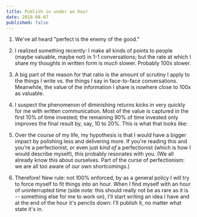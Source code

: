 ```yaml
---
title: Publish in under an hour
date: 2018-08-07
published: false
---
```


1. We've all heard "perfect is the enemy of the good."

2. I realized something recently: I make all kinds of points to people (maybe
   valuable, maybe not) in 1-1 conversations; but the rate at which I share my
   thoughts in written form is _much_ slower. Probably 100x slower.

3. A big part of the reason for that ratio is the amount of scrutiny I apply to
   the things I write vs. the things I say in face-to-face conversations.
   Meanwhile, the value of the information I share is nowhere close to 100x as
   valuable.

4. I suspect the phenomenon of diminishing returns kicks in very quickly for me
   with written communication. Most of the value is captured in the first 10%
   of time invested; the remaining 90% of time invested only improves the final
   result by, say, 10 to 20%. This is what that looks like:

   <insert chart>

5. Over the course of my life, my hypothesis is that I would have a bigger
   impact by polishing less and delivering more. If you're reading this and
   you're a perfectionist, or even just _kind of_ a perfectionist (which is how
   I would describe myself), this probably resonates with you. (We all already
   know this about ourselves. Part of the curse of perfectionism: we are all
   too aware of our own shortcomings.)

6. Therefore! New rule: not 100% enforced, by as a general policy I will try to
   force myself to fit things into an hour. When I find myself with an hour of
   uninterrupted time (side note: this should really not be as rare as it is --
   something else for me to work on), I'll start writing an idea I have and at
   the end of the hour it's pencils down: I'll publish it, no matter what state
   it's in.
